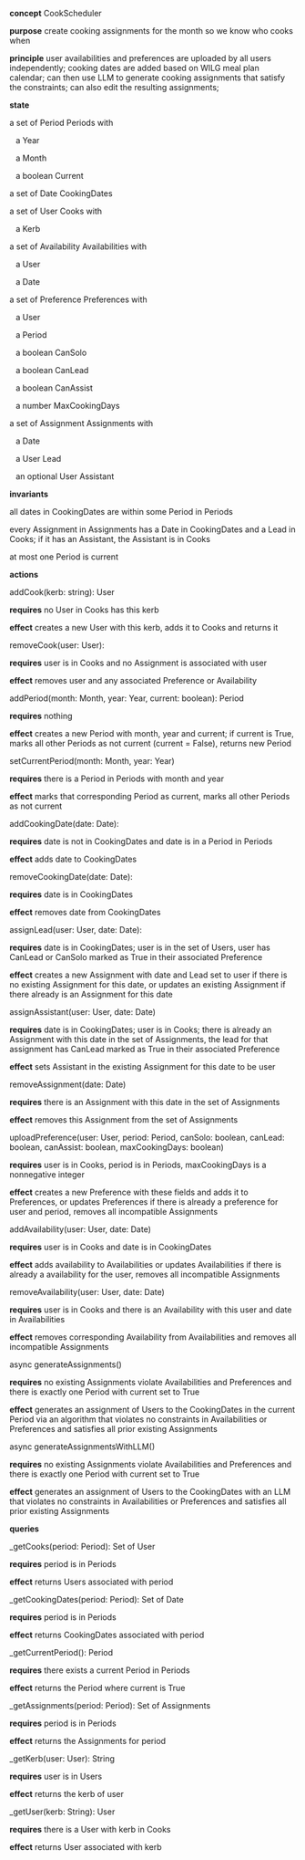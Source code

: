 **concept** CookScheduler

**purpose** create cooking assignments for the month so we know who cooks when

**principle** user availabilities and preferences are uploaded by all users independently; cooking dates are added based on WILG meal plan calendar; can then use LLM to generate cooking assignments that satisfy the constraints; can also edit the resulting assignments;

**state** 

a set of Period Periods with 

&ensp; a Year

&ensp; a Month

&ensp; a boolean Current

a set of Date CookingDates

a set of User Cooks with 

&ensp; a Kerb

a set of Availability Availabilities with

&ensp; a User

&ensp; a Date

a set of Preference Preferences with

&ensp; a User

&ensp; a Period
    
&ensp; a boolean CanSolo
    
&ensp; a boolean CanLead
    
&ensp; a boolean CanAssist
    
&ensp; a number MaxCookingDays
    
a set of Assignment Assignments with
    
&ensp; a Date
    
&ensp; a User Lead
    
&ensp; an optional User Assistant

**invariants**

all dates in CookingDates are within some Period in Periods

every Assignment in Assignments has a Date in CookingDates and a Lead in Cooks; if it has an Assistant, the Assistant is in Cooks

at most one Period is current

**actions**    

addCook(kerb: string): User

**requires** no User in Cooks has this kerb

**effect** creates a new User with this kerb, adds it to Cooks and returns it

removeCook(user: User):

**requires** user is in Cooks and no Assignment is associated with user
        
**effect** removes user and any associated Preference or Availability

addPeriod(month: Month, year: Year, current: boolean): Period

**requires** nothing

**effect**  creates a new Period with month, year and current; if current is True, marks all other Periods as not current (current = False), returns new Period

setCurrentPeriod(month: Month, year: Year)

**requires** there is a Period in Periods with month and year

**effect** marks that corresponding Period as current, marks all other Periods as not current

addCookingDate(date: Date):

**requires** date is not in CookingDates and date is in a Period in Periods

**effect** adds date to CookingDates

removeCookingDate(date: Date):

**requires** date is in CookingDates

**effect** removes date from CookingDates

assignLead(user: User, date: Date):

**requires** date is in CookingDates; user is in the set of Users, user has CanLead or CanSolo marked as True in their associated Preference

**effect** creates a new Assignment with date and Lead set to user if there is no existing Assignment for this date, or updates an existing Assignment if there already is an Assignment for this date

assignAssistant(user: User, date: Date)

**requires** date is in CookingDates; user is in Cooks; there is already an Assignment with this date in the set of Assignments, the lead for that assignment has CanLead marked as True in their associated Preference

**effect** sets Assistant in the existing Assignment for this date to be user

removeAssignment(date: Date)

**requires** there is an Assignment with this date in the set of Assignments

**effect** removes this Assignment from the set of Assignments

uploadPreference(user: User, period: Period, canSolo: boolean, canLead: boolean, canAssist: boolean, maxCookingDays: boolean)

**requires** user is in Cooks, period is in Periods, maxCookingDays is a nonnegative integer

**effect** creates a new Preference with these fields and adds it to Preferences, or updates Preferences if there is already a preference for user and period, removes all incompatible Assignments

addAvailability(user: User, date: Date)

**requires** user is in Cooks and date is in CookingDates

**effect** adds availability to Availabilities or updates Availabilities if there is already a availability for the user, removes all incompatible Assignments

removeAvailability(user: User, date: Date)

**requires** user is in Cooks and there is an Availability with this user and date in Availabilities

**effect** removes corresponding Availability from Availabilities and removes all incompatible Assignments

async generateAssignments()

**requires**  no existing Assignments violate Availabilities and Preferences and there is exactly one Period with current set to True

**effect** generates an assignment of Users to the CookingDates in the current Period via an algorithm that violates no constraints in Availabilities or Preferences and satisfies all prior existing Assignments

async generateAssignmentsWithLLM()

**requires** no existing Assignments violate Availabilities and Preferences and there is exactly one Period with current set to True

**effect** generates an assignment of Users to the CookingDates with an LLM that violates no constraints in Availabilities or Preferences and satisfies all prior existing Assignments

**queries**

_getCooks(period: Period): Set of User

**requires** period is in Periods

**effect** returns Users associated with period

_getCookingDates(period: Period): Set of Date

**requires** period is in Periods

**effect** returns CookingDates associated with period

_getCurrentPeriod(): Period

**requires** there exists a current Period in Periods

**effect** returns the Period where current is True

_getAssignments(period: Period): Set of Assignments

**requires** period is in Periods

**effect** returns the Assignments for period

_getKerb(user: User): String

**requires** user is in Users

**effect** returns the kerb of user

_getUser(kerb: String): User

**requires** there is a User with kerb in Cooks

**effect** returns User associated with kerb
    